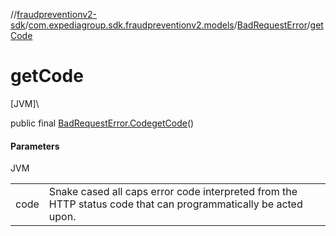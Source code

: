 //[fraudpreventionv2-sdk](../../../index.md)/[com.expediagroup.sdk.fraudpreventionv2.models](../index.md)/[BadRequestError](index.md)/[getCode](get-code.md)

# getCode

[JVM]\

public final [BadRequestError.Code](-code/index.md)[getCode](get-code.md)()

#### Parameters

JVM

| | |
|---|---|
| code | Snake cased all caps error code interpreted from the HTTP status code that can programmatically be acted upon. |
